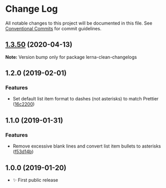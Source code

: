 # Change Log

All notable changes to this project will be documented in this file.
See [Conventional Commits](https://conventionalcommits.org) for commit guidelines.

## [1.3.50](https://gitlab.com/codsen/codsen/compare/lerna-clean-changelogs@1.3.49...lerna-clean-changelogs@1.3.50) (2020-04-13)

**Note:** Version bump only for package lerna-clean-changelogs





## 1.2.0 (2019-02-01)

### Features

- Set default list item format to dashes (not asterisks) to match Prettier ([16c2200](https://gitlab.com/codsen/codsen/commit/16c2200))

## 1.1.0 (2019-01-31)

### Features

- Remove excessive blank lines and convert list item bullets to asterisks ([f53d14b](https://gitlab.com/codsen/codsen/commit/f53d14b))

## 1.0.0 (2019-01-20)

- ✨ First public release
